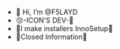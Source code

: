 - 👋 Hi, I’m @F5LAYD
- 😚-ICON'S DEV-🤪
- 🎣I make installers InnoSetup🔧
- 🔐Closed Information🔑

<!---
F5LAYD/F5LAYD is a ✨ special ✨ repository because its `README.md` (this file) appears on your GitHub profile.
You can click the Preview link to take a look at your changes.
--->
